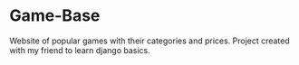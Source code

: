 # Game-Base
Website of popular games with their categories and prices.
Project created with my friend to learn django basics.
